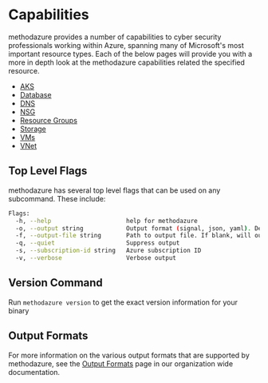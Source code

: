 # Capabilities

methodazure provides a number of capabilities to cyber security professionals working within Azure, spanning many of Microsoft's most important resource types. Each of the below pages will provide you with a more in depth look at the methodazure capabilities related the specified resource.

- [AKS](./aks.md)
- [Database](./database.md)
- [DNS](./dns.md)
- [NSG](./nsg.md)
- [Resource Groups](./resourcegroup.md)
- [Storage](./storage.md)
- [VMs](./vm.md)
- [VNet](./vnet.md)

## Top Level Flags

methodazure has several top level flags that can be used on any subcommand. These include:

```bash
Flags:
  -h, --help                     help for methodazure
  -o, --output string            Output format (signal, json, yaml). Default value is signal (default "signal")
  -f, --output-file string       Path to output file. If blank, will output to STDOUT
  -q, --quiet                    Suppress output
  -s, --subscription-id string   Azure subscription ID
  -v, --verbose                  Verbose output
```

## Version Command

Run `methodazure version` to get the exact version information for your binary

## Output Formats

For more information on the various output formats that are supported by methodazure, see the [Output Formats](https://method-security.github.io/docs/output.html) page in our organization wide documentation.
